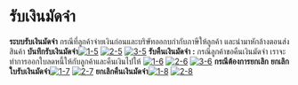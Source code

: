# รับเงินมัดจำ

**ระบบรับเงินมัดจำ** กรณีที่ลูกค้าจ่ายเงินก่อนและบริษัทออกบกำกับภาษีให้ลูกค้า
และนำมาหักล้างตอนส่งสินค้า
**บันทึกรับเงินมัดจำ**[![1-5](/images/1-5.jpg)](/images/1-5.jpg) [![2-5](/images/2-5.jpg)](/images/2-5.jpg) [![3-5](/images/3-5.jpg)](/images/3-5.jpg)   **รับคืนเงินมัดจำ :**
กรณีลูกค้าขอคืนเงินมัดจำ เราจะทำการออกใบลดหนี้ให้กับลูกค้าและคืนเงินไปให้
[![1-6](/images/1-6.jpg)](/images/1-6.jpg) [![2-6](/images/2-6.jpg)](/images/2-6.jpg) [![3-6](/images/3-6.jpg)](/images/3-6.jpg)   **กรณีต้องการยกเลิก**
**ยกเลิกใบรับเงินมัดจำ**[![1-7](/images/1-7.jpg)](/images/1-7.jpg) [![2-7](/images/2-7.jpg)](/images/2-7.jpg)
**ยกเลิกคืนเงินมัดจำ**[![1-8](/images/1-8.jpg)](/images/1-8.jpg) [![2-8](/images/2-8.jpg)](/images/2-8.jpg)  

